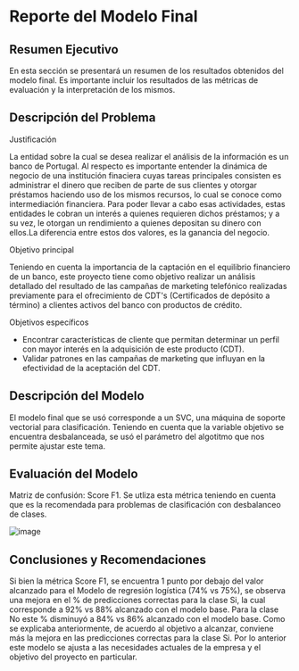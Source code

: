 # Reporte del Modelo Final

## Resumen Ejecutivo

En esta sección se presentará un resumen de los resultados obtenidos del modelo final. Es importante incluir los resultados de las métricas de evaluación y la interpretación de los mismos.

## Descripción del Problema

Justificación

La entidad sobre la cual se desea realizar el análisis de la información es un banco de Portugal.
Al respecto es importante entender la dinámica de negocio de una institución finaciera cuyas tareas principales consisten es administrar el dinero que reciben de parte de sus clientes y otorgar préstamos haciendo uso de los mismos recursos, lo cual se conoce como intermediación financiera.
Para poder llevar a cabo esas actividades, estas entidades le cobran un interés a quienes requieren dichos préstamos; y a su vez, le otorgan un rendimiento a quienes depositan su dinero con ellos.La diferencia entre estos dos valores, es la ganancia del negocio.

Objetivo principal

Teniendo en cuenta la importancia de la captación en el equilibrio financiero de un banco, este proyecto tiene como objetivo realizar un análisis detallado del resultado de las campañas de marketing telefónico realizadas previamente para el ofrecimiento de CDT's (Certificados de depósito a término) a clientes activos del banco con productos de crédito.

Objetivos específicos

*   Encontrar características de cliente que permitan determinar un perfil con mayor interés en la adquisición de este producto (CDT).
*   Validar patrones en las campañas de marketing que influyan en la efectividad de la aceptación del CDT.

## Descripción del Modelo

El modelo final que se usó corresponde a un SVC, una máquina de soporte vectorial para clasificación. Teniendo en cuenta que la variable objetivo se encuentra desbalanceada, se usó el parámetro del algotitmo que nos permite ajustar este tema.

## Evaluación del Modelo

Matriz de confusión: Score F1. Se utliza esta métrica teniendo en cuenta que es la recomendada para problemas de clasificación con desbalanceo de clases.

![image](https://github.com/AndreaRubianoM/proyecto/assets/135787751/369b87ec-b9bc-44d3-9da5-71468e328c8e)

## Conclusiones y Recomendaciones

Si bien la métrica Score F1, se encuentra 1 punto por debajo del valor alcanzado para el Modelo de regresión logística (74% vs 75%), se observa una mejora en el % de predicciones correctas para la clase Si, la cual corresponde a 92% vs 88% alcanzado con el modelo base. Para la clase No este % disminuyó a 84% vs 86% alcanzado con el modelo base. Como se explicaba anteriormente, de acuerdo al objetivo a alcanzar, conviene más la mejora en las predicciones correctas para la clase Si. Por lo anterior este modelo se ajusta a las necesidades actuales de la empresa y el objetivo del proyecto en particular.
